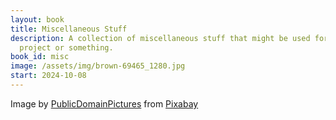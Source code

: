 ```yaml
---
layout: book
title: Miscellaneous Stuff
description: A collection of miscellaneous stuff that might be used for another
  project or something.
book_id: misc
image: /assets/img/brown-69465_1280.jpg
start: 2024-10-08
---
```

Image by [PublicDomainPictures](https://pixabay.com/users/publicdomainpictures-14/?utm_source=link-attribution&utm_medium=referral&utm_campaign=image&utm_content=69465) from [Pixabay](https://pixabay.com//?utm_source=link-attribution&utm_medium=referral&utm_campaign=image&utm_content=69465)
